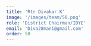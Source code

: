 ```yaml
---
title: 'Rtr Divakar K'
image: '/images/team/50.png'
role: 'District Chairman/IDYE'
email: 'Diva28mani@gmail.com'
order: 50
---
```


